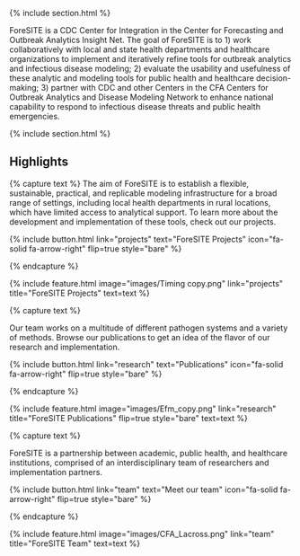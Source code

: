 ---
---

{% include section.html %}

ForeSITE is a CDC Center for Integration in the Center for Forecasting and Outbreak Analytics Insight Net. The goal of ForeSITE is to 1) work collaboratively with local and state health departments and healthcare organizations to implement and iteratively refine tools for outbreak analytics and infectious disease modeling; 2) evaluate the usability and usefulness of these analytic and modeling tools for public health and healthcare decision-making; 3) partner with CDC and other Centers in the CFA Centers for Outbreak Analytics and Disease Modeling Network to enhance national capability to respond to infectious disease threats and public health emergencies.


{% include section.html %}

## Highlights

{% capture text %}
The aim of ForeSITE is to establish a flexible, sustainable, practical, and replicable modeling infrastructure for a
broad range of settings, including local health departments in rural locations, which have limited
access to analytical support. To learn more about the development and implementation of these tools, check out our 
projects. 

{%
  include button.html
  link="projects"
  text="ForeSITE Projects"
  icon="fa-solid fa-arrow-right"
  flip=true
  style="bare"
%}

{% endcapture %}

{%
  include feature.html
  image="images/Timing copy.png"
  link="projects"
  title="ForeSITE Projects"
  text=text
%}

{% capture text %}

Our team works on a multitude of different pathogen systems and a variety of methods. Browse our publications to get an idea of the flavor of our research and implementation.

{%
  include button.html
  link="research"
  text="Publications"
  icon="fa-solid fa-arrow-right"
  flip=true
  style="bare"
%}

{% endcapture %}

{%
  include feature.html
  image="images/Efm_copy.png"
  link="research"
  title="ForeSITE Publications"
  flip=true
  style="bare"
  text=text
%}

{% capture text %}

ForeSITE is a partnership between academic, public health, and healthcare institutions, comprised of an interdisciplinary team of researchers and implementation partners. 

{%
  include button.html
  link="team"
  text="Meet our team"
  icon="fa-solid fa-arrow-right"
  flip=true
  style="bare"
%}

{% endcapture %}

{%
  include feature.html
  image="images/CFA_Lacross.png"
  link="team"
  title="ForeSITE Team"
  text=text
%}
